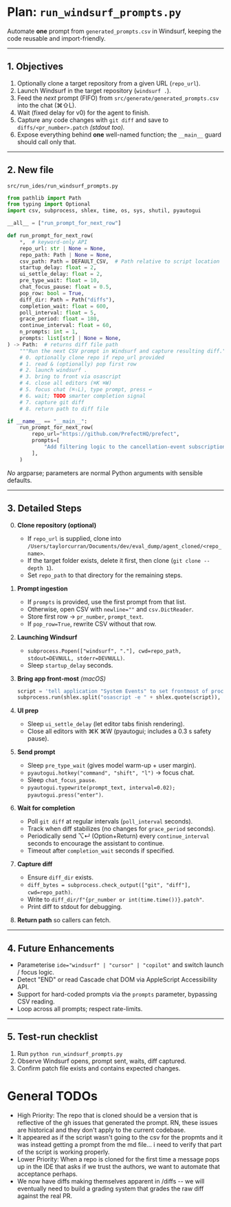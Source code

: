 # Plan: `run_windsurf_prompts.py`

Automate **one** prompt from `generated_prompts.csv` in Windsurf, keeping the code reusable and import-friendly.

---
## 1. Objectives

1. Optionally clone a target repository from a given URL (`repo_url`).
2. Launch Windsurf in the target repository (`windsurf .`).
3. Feed the *next* prompt (FIFO) from `src/generate/generated_prompts.csv` into the chat (⌘⇧L).
4. Wait (fixed delay for v0) for the agent to finish.
5. Capture any code changes with `git diff` and save to `diffs/<pr_number>.patch` *(stdout too).*
6. Expose everything behind **one** well-named function; the `__main__` guard should call only that.

---
## 2. New file

`src/run_ides/run_windsurf_prompts.py`

```python
from pathlib import Path
from typing import Optional
import csv, subprocess, shlex, time, os, sys, shutil, pyautogui

__all__ = ["run_prompt_for_next_row"]

def run_prompt_for_next_row(
    *,  # keyword-only API
    repo_url: str | None = None,
    repo_path: Path | None = None,
    csv_path: Path = DEFAULT_CSV,  # Path relative to script location
    startup_delay: float = 2,
    ui_settle_delay: float = 2,
    pre_type_wait: float = 10,
    chat_focus_pause: float = 0.5,
    pop_row: bool = True,
    diff_dir: Path = Path("diffs"),
    completion_wait: float = 600,
    poll_interval: float = 5,
    grace_period: float = 180,
    continue_interval: float = 60,
    n_prompts: int = 1,
    prompts: list[str] | None = None,
) -> Path:  # returns diff file path
    """Run the next CSV prompt in Windsurf and capture resulting diff."""
    # 0. optionally clone repo if repo_url provided
    # 1. read & (optionally) pop first row
    # 2. launch windsurf .
    # 3. bring to front via osascript
    # 4. close all editors (⌘K ⌘W)
    # 5. focus chat (⌘⇧L), type prompt, press ↩
    # 6. wait; TODO smarter completion signal
    # 7. capture git diff
    # 8. return path to diff file

if __name__ == "__main__":
    run_prompt_for_next_row(
        repo_url="https://github.com/PrefectHQ/prefect",
        prompts=[
            "Add filtering logic to the cancellation-event subscription so that each process runner first verifies that the incoming event's flow-run identifier (e.g., matching work_pool_id, deployment_id, or another runner-specific tag) corresponds to a run it launched, and only then executes PID lookup, on-cancellation hooks, and state updates—otherwise the runner should ignore the event entirely without mutating the flow run's state or emitting warnings. Implement any and all changes once you determine the right course of action. Do not ask for my approval or solicit my opinion until you have finished making the required code changes."
        ],
    )
```

*No* argparse; parameters are normal Python arguments with sensible defaults.

---
## 3. Detailed Steps

0. **Clone repository (optional)**
   - If `repo_url` is supplied, clone into `/Users/taylorcurran/Documents/dev/eval_dump/agent_cloned/<repo_name>`.
   - If the target folder exists, delete it first, then clone (`git clone --depth 1`).
   - Set `repo_path` to that directory for the remaining steps.

1. **Prompt ingestion**
   - If `prompts` is provided, use the first prompt from that list.
   - Otherwise, open CSV with `newline=""` and `csv.DictReader`.
   - Store first row → `pr_number`, `prompt_text`.
   - If `pop_row=True`, rewrite CSV without that row.

2. **Launching Windsurf**
   - `subprocess.Popen(["windsurf", "."], cwd=repo_path, stdout=DEVNULL, stderr=DEVNULL)`.
   - Sleep `startup_delay` seconds.

3. **Bring app front-most** *(macOS)*
   ```python
   script = 'tell application "System Events" to set frontmost of process "Windsurf" to true'
   subprocess.run(shlex.split("osascript -e " + shlex.quote(script)), stdout=DEVNULL, stderr=DEVNULL)
   ```

4. **UI prep**
   - Sleep `ui_settle_delay` (let editor tabs finish rendering).
   - Close all editors with ⌘K ⌘W (pyautogui; includes a 0.3 s safety pause).

5. **Send prompt**
   - Sleep `pre_type_wait` (gives model warm-up + user margin).
   - `pyautogui.hotkey("command", "shift", "l")` → focus chat.
   - Sleep `chat_focus_pause`.
   - `pyautogui.typewrite(prompt_text, interval=0.02); pyautogui.press("enter")`.

6. **Wait for completion**
   - Poll `git diff` at regular intervals (`poll_interval` seconds).
   - Track when diff stabilizes (no changes for `grace_period` seconds).
   - Periodically send ⌥↵ (Option+Return) every `continue_interval` seconds to encourage the assistant to continue.
   - Timeout after `completion_wait` seconds if specified.

7. **Capture diff**
   - Ensure `diff_dir` exists.
   - `diff_bytes = subprocess.check_output(["git", "diff"], cwd=repo_path)`.
   - Write to `diff_dir/f"{pr_number or int(time.time())}.patch"`.
   - Print diff to stdout for debugging.

8. **Return path** so callers can fetch.

---
## 4. Future Enhancements

- Parameterise `ide="windsurf" | "cursor" | "copilot"` and switch launch / focus logic.
- Detect "END" or read Cascade chat DOM via AppleScript Accessibility API.
- Support for hard-coded prompts via the `prompts` parameter, bypassing CSV reading.
- Loop across all prompts; respect rate-limits.

---
## 5. Test-run checklist

1. Run `python run_windsurf_prompts.py` 
2. Observe Windsurf opens, prompt sent, waits, diff captured.
3. Confirm patch file exists and contains expected changes.


# General TODOs

- High Priority: The repo that is cloned should be a version that is reflective of the gh issues that generated the prompt. RN, these issues are historical and they don't apply to the current codebase.
- It appeared as if the script wasn't going to the csv for the propmts and it was instead getting a prompt from the md file... i need to verify that part of the script is working properly.
- Lower Priority: When a repo is cloned for the first time a message pops up in the IDE that asks if we trust the authors, we want to automate that acceptance perhaps.
- We now have diffs making themselves apparent in /diffs -- we will eventually need to build a grading system that grades the raw diff against the real PR.